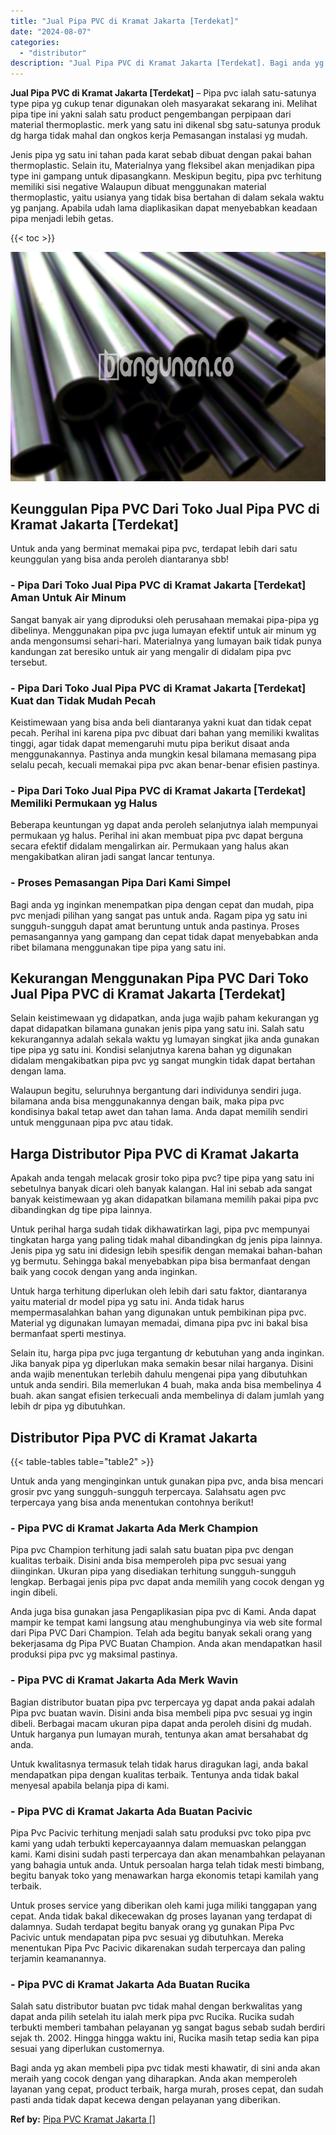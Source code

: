 ```yaml
---
title: "Jual Pipa PVC di Kramat Jakarta [Terdekat]"
date: "2024-08-07"
categories: 
  - "distributor"
description: "Jual Pipa PVC di Kramat Jakarta [Terdekat]. Bagi anda yg akan membeli pipa pvc tidak mesti khawatir, di sini anda akan meraih yang cocok dengan yang diharapk..."
---
```


**Jual Pipa PVC di Kramat Jakarta \[Terdekat\]** – Pipa pvc ialah satu-satunya type pipa yg cukup tenar digunakan oleh masyarakat sekarang ini. Melihat pipa tipe ini yakni salah satu product pengembangan perpipaan dari material thermoplastic. merk yang satu ini dikenal sbg satu-satunya produk dg harga tidak mahal dan ongkos kerja Pemasangan instalasi yg mudah.

Jenis pipa yg satu ini tahan pada karat sebab dibuat dengan pakai bahan thermoplastic. Selain itu, Materialnya yang fleksibel akan menjadikan pipa type ini gampang untuk dipasangkann. Meskipun begitu, pipa pvc terhitung memiliki sisi negative Walaupun dibuat menggunakan material thermoplastic, yaitu usianya yang tidak bisa bertahan di dalam sekala waktu yg panjang. Apabila udah lama diaplikasikan dapat menyebabkan keadaan pipa menjadi lebih getas.

{{< toc >}}

![Jual Pipa PVC di Kramat Jakarta [Terdekat]](/images/jaul-pipa-pvc-07.png)

## Keunggulan Pipa PVC Dari Toko Jual Pipa PVC di Kramat Jakarta \[Terdekat\]

Untuk anda yang berminat memakai pipa pvc, terdapat lebih dari satu keunggulan yang bisa anda peroleh diantaranya sbb!

### \- Pipa Dari Toko Jual Pipa PVC di Kramat Jakarta \[Terdekat\] Aman Untuk Air Minum

Sangat banyak air yang diproduksi oleh perusahaan memakai pipa-pipa yg dibelinya. Menggunakan pipa pvc juga lumayan efektif untuk air minum yg anda mengonsumsi sehari-hari. Materialnya yang lumayan baik tidak punya kandungan zat beresiko untuk air yang mengalir di didalam pipa pvc tersebut.

### \- Pipa Dari Toko Jual Pipa PVC di Kramat Jakarta \[Terdekat\] Kuat dan Tidak Mudah Pecah

Keistimewaan yang bisa anda beli diantaranya yakni kuat dan tidak cepat pecah. Perihal ini karena pipa pvc dibuat dari bahan yang memiliki kwalitas tinggi, agar tidak dapat memengaruhi mutu pipa berikut disaat anda menggunakannya. Pastinya anda mungkin kesal bilamana memasang pipa selalu pecah, kecuali memakai pipa pvc akan benar-benar efisien pastinya.

### \- Pipa Dari Toko Jual Pipa PVC di Kramat Jakarta \[Terdekat\] Memiliki Permukaan yg Halus

Beberapa keuntungan yg dapat anda peroleh selanjutnya ialah mempunyai permukaan yg halus. Perihal ini akan membuat pipa pvc dapat berguna secara efektif didalam mengalirkan air. Permukaan yang halus akan mengakibatkan aliran jadi sangat lancar tentunya.

### \- Proses Pemasangan Pipa Dari Kami Simpel

Bagi anda yg inginkan menempatkan pipa dengan cepat dan mudah, pipa pvc menjadi pilihan yang sangat pas untuk anda. Ragam pipa yg satu ini sungguh-sungguh dapat amat beruntung untuk anda pastinya. Proses pemasangannya yang gampang dan cepat tidak dapat menyebabkan anda ribet bilamana menggunakan tipe pipa yang satu ini.

## Kekurangan Menggunakan Pipa PVC Dari Toko Jual Pipa PVC di Kramat Jakarta \[Terdekat\]

Selain keistimewaan yg didapatkan, anda juga wajib paham kekurangan yg dapat didapatkan bilamana gunakan jenis pipa yang satu ini. Salah satu kekurangannya adalah sekala waktu yg lumayan singkat jika anda gunakan tipe pipa yg satu ini. Kondisi selanjutnya karena bahan yg digunakan didalam mengakibatkan pipa pvc yg sangat mungkin tidak dapat bertahan dengan lama.

Walaupun begitu, seluruhnya bergantung dari individunya sendiri juga. bilamana anda bisa menggunakannya dengan baik, maka pipa pvc kondisinya bakal tetap awet dan tahan lama. Anda dapat memilih sendiri untuk menggunaan pipa pvc atau tidak.

## Harga Distributor Pipa PVC di Kramat Jakarta

Apakah anda tengah melacak grosir toko pipa pvc? tipe pipa yang satu ini sebetulnya banyak dicari oleh banyak kalangan. Hal ini sebab ada sangat banyak keistimewaan yg akan didapatkan bilamana memilih pakai pipa pvc dibandingkan dg tipe pipa lainnya.

Untuk perihal harga sudah tidak dikhawatirkan lagi, pipa pvc mempunyai tingkatan harga yang paling tidak mahal dibandingkan dg jenis pipa lainnya. Jenis pipa yg satu ini didesign lebih spesifik dengan memakai bahan-bahan yg bermutu. Sehingga bakal menyebabkan pipa bisa bermanfaat dengan baik yang cocok dengan yang anda inginkan.

Untuk harga terhitung diperlukan oleh lebih dari satu faktor, diantaranya yaitu material dr model pipa yg satu ini. Anda tidak harus mempermasalahkan bahan yang digunakan untuk pembikinan pipa pvc. Material yg digunakan lumayan memadai, dimana pipa pvc ini bakal bisa bermanfaat sperti mestinya.

Selain itu, harga pipa pvc juga tergantung dr kebutuhan yang anda inginkan. Jika banyak pipa yg diperlukan maka semakin besar nilai harganya. Disini anda wajib menentukan terlebih dahulu mengenai pipa yang dibutuhkan untuk anda sendiri. Bila memerlukan 4 buah, maka anda bisa membelinya 4 buah. akan sangat efisien terkecuali anda membelinya di dalam jumlah yang lebih dr pipa yg dibutuhkan.

## Distributor Pipa PVC di Kramat Jakarta

{{< table-tables table="table2" >}}

Untuk anda yang menginginkan untuk gunakan pipa pvc, anda bisa mencari grosir pvc yang sungguh-sungguh terpercaya. Salahsatu agen pvc terpercaya yang bisa anda menentukan contohnya berikut!

### \- Pipa PVC di Kramat Jakarta Ada Merk Champion

Pipa pvc Champion terhitung jadi salah satu buatan pipa pvc dengan kualitas terbaik. Disini anda bisa memperoleh pipa pvc sesuai yang diinginkan. Ukuran pipa yang disediakan terhitung sungguh-sungguh lengkap. Berbagai jenis pipa pvc dapat anda memilih yang cocok dengan yg ingin dibeli.

Anda juga bisa gunakan jasa Pengaplikasian pipa pvc di Kami. Anda dapat mampir ke tempat kami langsung atau menghubunginya via web site formal dari Pipa PVC Dari Champion. Telah ada begitu banyak sekali orang yang bekerjasama dg Pipa PVC Buatan Champion. Anda akan mendapatkan hasil produksi pipa pvc yg maksimal pastinya.

### \- Pipa PVC di Kramat Jakarta Ada Merk Wavin

Bagian distributor buatan pipa pvc terpercaya yg dapat anda pakai adalah Pipa pvc buatan wavin. Disini anda bisa membeli pipa pvc sesuai yg ingin dibeli. Berbagai macam ukuran pipa dapat anda peroleh disini dg mudah. Untuk harganya pun lumayan murah, tentunya akan amat bersahabat dg anda.

Untuk kwalitasnya termasuk telah tidak harus diragukan lagi, anda bakal mendapatkan pipa dengan kualitas terbaik. Tentunya anda tidak bakal menyesal apabila belanja pipa di kami.

### \- Pipa PVC di Kramat Jakarta Ada Buatan Pacivic

Pipa Pvc Pacivic terhitung menjadi salah satu produksi pvc toko pipa pvc kami yang udah terbukti kepercayaannya dalam memuaskan pelanggan kami. Kami disini sudah pasti terpercaya dan akan menambahkan pelayanan yang bahagia untuk anda. Untuk persoalan harga telah tidak mesti bimbang, begitu banyak toko yang menawarkan harga ekonomis tetapi kamilah yang terbaik.

Untuk proses service yang diberikan oleh kami juga miliki tanggapan yang cepat. Anda tidak bakal dikecewakan dg proses layanan yang terdapat di dalamnya. Sudah terdapat begitu banyak orang yg gunakan Pipa Pvc Pacivic untuk mendapatan pipa pvc sesuai yg dibutuhkan. Mereka menentukan Pipa Pvc Pacivic dikarenakan sudah terpercaya dan paling terjamin keamanannya.

### \- Pipa PVC di Kramat Jakarta Ada Buatan Rucika

Salah satu distributor buatan pvc tidak mahal dengan berkwalitas yang dapat anda pilih setelah itu ialah merk pipa pvc Rucika. Rucika sudah terbukti memberi tambahan pelayanan yg sangat bagus sebab sudah berdiri sejak th. 2002. Hingga hingga waktu ini, Rucika masih tetap sedia kan pipa sesuai yang diperlukan customernya.

Bagi anda yg akan membeli pipa pvc tidak mesti khawatir, di sini anda akan meraih yang cocok dengan yang diharapkan. Anda akan memperoleh layanan yang cepat, product terbaik, harga murah, proses cepat, dan sudah pasti anda tidak dapat kecewa dengan pelayanan yang diberikan.

**Ref by:** [Pipa PVC Kramat Jakarta []](https://id.wikipedia.org/wiki/Pipa)
